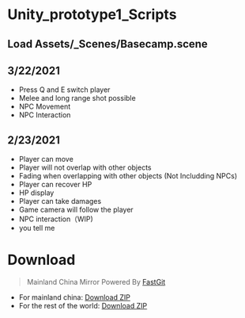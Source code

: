 # Unity_prototype1_Scripts

## Load Assets/_Scenes/Basecamp.scene

## 3/22/2021
- Press Q and E switch player
- Melee and long range shot possible
- NPC Movement
- NPC Interaction

## 2/23/2021
- Player can move
- Player will not overlap with other objects
- Fading when overlapping with other objects (Not Includding NPCs)
- Player can recover HP
- HP display
- Player can take damages
- Game camera will follow the player
- NPC interaction（WIP)
- you tell me


# Download
> Mainland China Mirror Powered By [FastGit](https://doc.fastgit.org/en-us/)
- For mainland china: [Download ZIP](https://download.fastgit.org/TaiyiXu/Unity_prototype1_Scripts/archive/main.zip)
- For the rest of the world: [Download ZIP](https://github.com/TaiyiXu/Unity_prototype1_Scripts/archive/main.zip)
